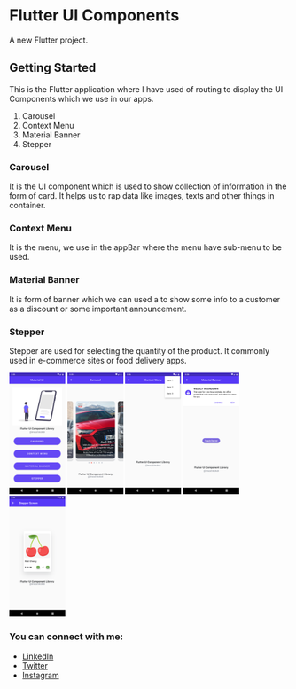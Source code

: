 # Flutter UI Components

A new Flutter project.

## Getting Started

This is the Flutter application where I have used of routing to display the UI Components which we use in our apps.

1. Carousel
2. Context Menu
3. Material Banner
4. Stepper 

### Carousel 

It is the UI component which is used to show collection of information in the form of card.
It helps us to rap data like images, texts and other things in container.

### Context Menu

It is the menu, we use in the appBar where the menu have sub-menu to be used.

### Material Banner

It is form of banner which we can used a to show some info to a customer as a discount or some important announcement.

### Stepper

Stepper are used for selecting the quantity of the product. It commonly used in e-commerce sites or food delivery apps.

<p align="left">
<a>
<img src="ScreenShots/home.png" width="20%" alt="home" >
<a>
<img src="ScreenShots/carousel.png" width="20%" alt="Carousels" >
<a >
<img src="ScreenShots/contextmenu.png" width="20%" alt="Context Menu" >
<a>
<img src= "ScreenShots/banner.png" width="20%" alt="Material Banner" >
<a>
<img src= "ScreenShots/stepper.png" width="20%" alt="Stepper" >
</a>
</p>


### You can connect with me:

- [LinkedIn](https://linkedin.com/in/imsachinshah)
- [Twitter](https://twitter.com/imsachinshah)
- [Instagram](https://instagram.com/imsachinshah0)

